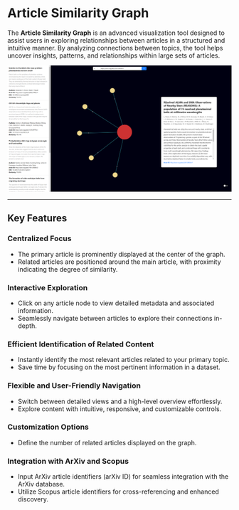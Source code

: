 # Article Similarity Graph

The **Article Similarity Graph** is an advanced visualization tool designed to assist users in exploring relationships between articles in a structured and intuitive manner. By analyzing connections between topics, the tool helps uncover insights, patterns, and relationships within large sets of articles.

![User Interface](images/screenshot.png)

---

## Key Features

### **Centralized Focus**

- The primary article is prominently displayed at the center of the graph.
- Related articles are positioned around the main article, with proximity indicating the degree of similarity.

### **Interactive Exploration**

- Click on any article node to view detailed metadata and associated information.
- Seamlessly navigate between articles to explore their connections in-depth.

### **Efficient Identification of Related Content**

- Instantly identify the most relevant articles related to your primary topic.
- Save time by focusing on the most pertinent information in a dataset.

### **Flexible and User-Friendly Navigation**

- Switch between detailed views and a high-level overview effortlessly.
- Explore content with intuitive, responsive, and customizable controls.

### **Customization Options**

- Define the number of related articles displayed on the graph.

### **Integration with ArXiv and Scopus**

- Input ArXiv article identifiers (arXiv ID) for seamless integration with the ArXiv database.
- Utilize Scopus article identifiers for cross-referencing and enhanced discovery.

